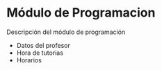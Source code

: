 # Módulo de Programacion
Descripción del módulo de programación

- Datos del profesor
- Hora de tutorias
- Horarios
